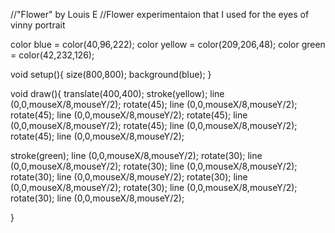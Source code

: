 //"Flower" by Louis E
//Flower experimentaion that I used for the eyes of vinny portrait

color blue = color(40,96,222);
color yellow = color(209,206,48);
color green = color(42,232,126);



void setup(){
size(800,800);
background(blue);
}

void draw(){
translate(400,400);
stroke(yellow);
line (0,0,mouseX/8,mouseY/2);
rotate(45);
line (0,0,mouseX/8,mouseY/2);
rotate(45);
line (0,0,mouseX/8,mouseY/2);
rotate(45);
line (0,0,mouseX/8,mouseY/2);
rotate(45);
line (0,0,mouseX/8,mouseY/2);
rotate(45);
line (0,0,mouseX/8,mouseY/2);

stroke(green);
line (0,0,mouseX/8,mouseY/2);
rotate(30);
line (0,0,mouseX/8,mouseY/2);
rotate(30);
line (0,0,mouseX/8,mouseY/2);
rotate(30);
line (0,0,mouseX/8,mouseY/2);
rotate(30);
line (0,0,mouseX/8,mouseY/2);
rotate(30);
line (0,0,mouseX/8,mouseY/2);
rotate(30);
line (0,0,mouseX/8,mouseY/2);

}
